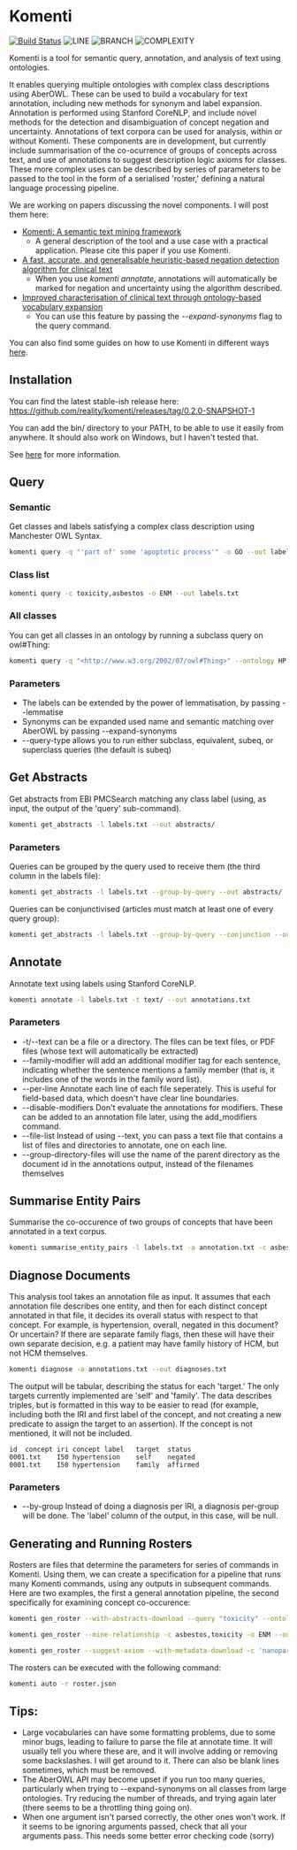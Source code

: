 # Komenti

[![Build Status](https://travis-ci.com/reality/komenti.svg?branch=master)](https://travis-ci.com/reality/komenti)
![LINE](https://img.shields.io/badge/line--coverage-49%25-orange.svg)
![BRANCH](https://img.shields.io/badge/branch--coverage-21%25-red.svg)
![COMPLEXITY](https://img.shields.io/badge/complexity-5.50-brightgreen.svg)

Komenti is a tool for semantic query, annotation, and analysis of text using ontologies. 

It enables querying multiple ontologies with complex class descriptions using AberOWL. These can be used to build a vocabulary for text annotation, including new methods for synonym and label expansion. Annotation is performed using Stanford CoreNLP, and include novel methods for the detection and disambiguation of concept negation and uncertainty. Annotations of text corpora can be used for analysis, within or without Komenti. These components are in development, but currently include summarisation of the co-ocurrence of groups of concepts across text, and use of annotations to suggest description logic axioms for classes. These more complex uses can be described by series of parameters to be passed to the tool in the form of a serialised 'roster,' defining a natural language processing pipeline.

We are working on papers discussing the novel components. I will post them here:

* [Komenti: A semantic text mining framework](https://www.biorxiv.org/content/10.1101/2020.08.04.233049v1)
  * A general description of the tool and a use case with a practical application. Please cite this paper if you use Komenti.
* [A fast, accurate, and generalisable heuristic-based negation detection algorithm for clinical text](https://www.sciencedirect.com/science/article/pii/S001048252100010X)
  * When you use *komenti annotate*, annotations will automatically be marked for negation and uncertainty using the algorithm described.
* [Improved characterisation of clinical text through ontology-based vocabulary expansion](https://jbiomedsem.biomedcentral.com/articles/10.1186/s13326-021-00241-5)
  * You can use this feature by passing the *--expand-synonyms* flag to the query command.

You can also find some guides on how to use Komenti in different ways [here](https://github.com/reality/komenti_guide).

## Installation

You can find the latest stable-ish release here: https://github.com/reality/komenti/releases/tag/0.2.0-SNAPSHOT-1

You can add the bin/ directory to your PATH, to be able to use it easily from anywhere. It should also work on Windows, but I haven't tested that.

See [here](https://github.com/reality/komenti_guide/blob/master/installation.md) for more information.

## Query

### Semantic

Get classes and labels satisfying a complex class description using Manchester OWL Syntax.

```bash
komenti query -q "'part of' some 'apoptotic process'" -o GO --out labels.txt
```

### Class list

```bash
komenti query -c toxicity,asbestos -o ENM --out labels.txt
```

### All classes

You can get all classes in an ontology by running a subclass query on owl#Thing:

```bash
komenti query -q "<http://www.w3.org/2002/07/owl#Thing>" --ontology HP
```

### Parameters

* The labels can be extended by the power of lemmatisation, by passing --lemmatise
* Synonyms can be expanded used name and semantic matching over AberOWL by passing --expand-synonyms
* --query-type allows you to run either subclass, equivalent, subeq, or superclass queries (the default is subeq)

## Get Abstracts

Get abstracts from EBI PMCSearch matching any class label (using, as input, the output of the 'query' sub-command).

```bash
komenti get_abstracts -l labels.txt --out abstracts/
```

### Parameters

Queries can be grouped by the query used to receive them (the third column in the labels file):

```bash
komenti get_abstracts -l labels.txt --group-by-query --out abstracts/
```

Queries can be conjunctivised (articles must match at least one of every query group):

```bash
komenti get_abstracts -l labels.txt --group-by-query --conjunction --out abstracts/
```

## Annotate

Annotate text using labels using Stanford CoreNLP.

```bash
komenti annotate -l labels.txt -t text/ --out annotations.txt
```

### Parameters

* -t/--text can be a file or a directory. The files can be text files, or PDF files (whose text will automatically be extracted)
* --family-modifier will add an additional modifier tag for each sentence, indicating whether the sentence mentions a family member (that is, it includes one of the words in the family word list).
* --per-line Annotate each line of each file seperately. This is useful for field-based data, which doesn't have clear line boundaries.
* --disable-modifiers Don't evaluate the annotations for modifiers. These can be added to an annotation file later, using the add_modifiers command.
* --file-list Instead of using --text, you can pass a text file that contains a list of files and directories to annotate, one on each line.
* --group-directory-files will use the name of the parent directory as the document id in the annotations output, instead of the filenames themselves

## Summarise Entity Pairs

Summarise the co-occurence of two groups of concepts that have been annotated in a text corpus.

```bash
komenti summarise_entity_pairs -l labels.txt -a annotation.txt -c asbestos,toxicity
```

## Diagnose Documents

This analysis tool takes an annotation file as input. It assumes that each
annotation file describes one entity, and then for each distinct concept
annotated in that file, it decides its overall status with respect to that
concept. For example, is hypertension, overall, negated in this document? Or
uncertain? If there are separate family flags, then these will have their own
separate decision, e.g. a patient may have family history of HCM, but not HCM
themselves.

```bash
komenti diagnose -a annotations.txt --out diagnoses.txt
```

The output will be tabular, describing the status for each 'target.' The only
targets currently implemented are 'self' and 'family'. The data describes 
triples, but is formatted in this way to be
easier to read (for example, including both the IRI and first label of the
concept, and not creating a new predicate to assign the target to an
assertion). If the concept is not mentioned, it will not be included.

```
id	concept iri	concept label	target	status
0001.txt	I50	hypertension	self	negated
0001.txt	I50	hypertension	family	affirmed
```

### Parameters

* --by-group Instead of doing a diagnosis per IRI, a diagnosis per-group will be done. The 'label' column of the output, in this case, will be null.

## Generating and Running Rosters

Rosters are files that determine the parameters for series of commands in
Komenti. Using them, we can create a specification for a pipeline that runs many
Komenti commands, using any outputs in subsequent commands. Here are two
examples, the first a general annotation pipeline, the second specifically for
examining concept co-occurence:

```bash
komenti gen_roster --with-abstracts-download --query "toxicity" --ontology ENM --out roster.json
```

```bash
komenti gen_roster --mine-relationship -c asbestos,toxicity -o ENM --out relationship_roster.json
```

```bash
komenti gen_roster --suggest-axiom --with-metadata-download -c 'nanoparticle' --ontology ENM --entity nanoparticle,nanocage,nanocell,nanosphere,nanohorn,nanorod,nanotube,nanoshell,'quantum dot' --default-entity nanoparticle --quality 'chemical substance','environmental material' --default-relation has_component_part --out enm_roster.json
```

The rosters can be executed with the following command:

```bash
komenti auto -r roster.json
```

## Tips:

* Large vocabularies can have some formatting problems, due to some minor bugs, leading to failure to parse the file at annotate time. It will usually tell you where these are, and it will involve adding or removing some backslashes. I will get around to it. There can also be blank lines sometimes, which must be removed.
* The AberOWL API may become upset if you run too many queries, particularly when trying to --expand-synonyms on all classes from large ontologies. Try reducing the number of threads, and trying again later (there seems to be a throttling thing going on).
* When one argument isn't parsed correctly, the other ones won't work. If it seems to be ignoring arguments passed, check that all your arguments pass. This needs some better error checking code (sorry)
